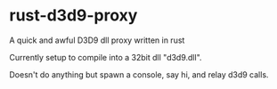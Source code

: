 # rust-d3d9-proxy
A quick and awful D3D9 dll proxy written in rust

Currently setup to compile into a 32bit dll "d3d9.dll".

Doesn't do anything but spawn a console, say hi, and relay d3d9 calls.